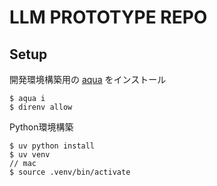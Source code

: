 # LLM PROTOTYPE REPO
## Setup
開発環境構築用の [aqua](https://aquaproj.github.io/) をインストール

```
$ aqua i
$ direnv allow
```

Python環境構築

```
$ uv python install
$ uv venv
// mac
$ source .venv/bin/activate
```
